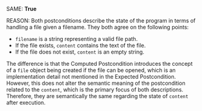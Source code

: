 SAME: **True**

REASON: Both postconditions describe the state of the program in terms of handling a file given a filename. They both agree on the following points:
- `filename` is a string representing a valid file path.
- If the file exists, `content` contains the text of the file.
- If the file does not exist, `content` is an empty string.

The difference is that the Computed Postcondition introduces the concept of a `file` object being created if the file can be opened, which is an implementation detail not mentioned in the Expected Postcondition. However, this does not alter the semantic meaning of the postcondition related to the `content`, which is the primary focus of both descriptions. Therefore, they are semantically the same regarding the state of `content` after execution.